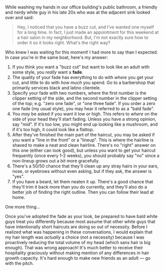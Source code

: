 While washing my hands in our office building's public bathroom, a friendly and nerdy white guy in his late 20s who was at the adjacent sink looked over and said:

> Hey, I noticed that you have a buzz cut, and I've wanted one myself for a long time. In fact, I just made an appointment for this weekend at a hair salon in my neighborhood. But, I'm not exactly sure how to order it so it looks right. What's the right way?

Who knew I was waiting for this moment! I had more to say than I expected. In case you're in the same boat, here's my answer:

1. If you think you want a "buzz cut" but want to look like an adult with some style, you _really_ want a **fade**.
2. The quality of your fade has everything to do with _where_ you get your cut, and little to do with _how much_ you spend. Go to a barbershop that primarily services black and latino clientele.
3. Specify your fade with two numbers, where the first number is the clipper setting of the side, and the second number in the clipper setting of the top; e.g. "zero one fade", or "one three fade". If you order a zero one fade (my usual style), you may hear it referred to as a "bald fade".
4. You _may_ be asked if you want it low or high. This refers to _where_ on the side of your head they'll start fading. Unless you have a strong opinion, say "mid". If it's too low, you might end up looking like a mushroom, and if it's too high, it could look like a flattop.
5. After they've finished the main part of the haircut, you may be asked if you want a "line in the front" or a "lineup". This is where the hairline is shaved to make a neat and clean hairline. There's no "right" answer on this one (either can look good), but unless you want to get your haircut frequently (once every 1-2 weeks), you should probably say "no" since a non-lineup grows out a bit more gracefully.
6. There's a 50/50 chance that they'll clean up any stray hairs in your ears, nose, or eyebrows without even asking, but if they ask, the answer is "yes".
7. If you have a beard, let them neaten it up. There's a good chance that they'll trim it back more than you do currently, and they'll also do a better job of finding the right outline. Then you can follow their lead at home.

One more thing...

Once you've adopted the fade as your look, be prepared to have bald white guys treat you differently because most assume that other white guys that have intentionally short haircuts are doing so out of necessity. Before I realized what was happening in these conversations, I would explain that my hair length was _actually_ a choice (not a necessity) because I was proactively reducing the total volume of my head (which sans hair is big enough). That was wrong approach! It's much better to receive their hospitality graciously without making mention of any differences in hair growth capacity. It's hard enough to make new friends as an adult &mdash; go with the pitch.